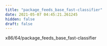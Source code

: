 ```yaml
---
title: "package_feeds_base_fast-classifier"
date: 2021-05-07 04:45:21.261245
hidden: false
draft: false
---
```


x86/64/package_feeds_base_fast-classifier

